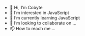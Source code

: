 - 👋 Hi, I’m Cobyte
- 👀 I’m interested in JavaScript
- 🌱 I’m currently learning JavaScript
- 💞️ I’m looking to collaborate on ...
- 📫 How to reach me ...

<!---
amebyte/amebyte is a ✨ special ✨ repository because its `README.md` (this file) appears on your GitHub profile.
You can click the Preview link to take a look at your changes.
--->
